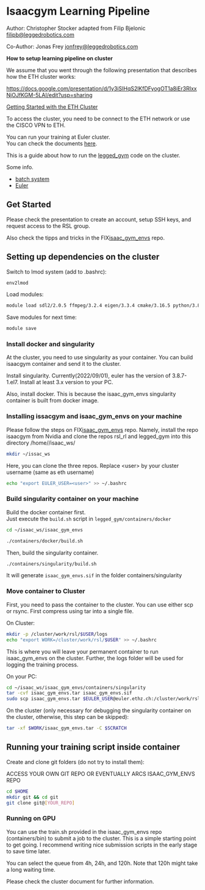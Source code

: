 # Isaacgym Learning Pipeline

Author: Christopher Stocker adapted from Filip Bjelonic <filipb@leggedrobotics.com>

Co-Author: Jonas Frey <jonfrey@leggedrobotics.com>

**How to setup learning pipeline on cluster**

We assume that you went through the following presentation that describes how the ETH cluster works:

https://docs.google.com/presentation/d/1y3iSIHqS2lKfDFyogOT1a8iEr3RIxxNjOJfKGM-5LAI/edit?usp=sharing

[Getting Started with the ETH Cluster](https://docs.google.com/presentation/d/1y3iSIHqS2lKfDFyogOT1a8iEr3RIxxNjOJfKGM-5LAI/edit?usp=sharing)

To access the cluster, you need to be connect to the ETH network or use the CISCO VPN to ETH.

You can run your training at Euler cluster.  
You can check the documents [here](https://scicomp.ethz.ch/wiki/Main_Page).

This is a guide about how to run the [legged_gym](https://bitbucket.org/leggedrobotics/legged_gym/src/master/) code on the cluster.

Some info.  
- [batch system](https://scicomp.ethz.ch/wiki/Using_the_batch_system)  
- [Euler](https://scicomp.ethz.ch/wiki/Euler)  

## Get Started

Please check the presentation to create an account, setup SSH keys, and request access to the RSL group.

Also check the tipps and tricks in the FIX[isaac_gym_envs](https://bitbucket.org/leggedrobotics/legged_gym/src/fb015b00ba49f3fad9cf967d0743a1ef3e0e3a0d/tipps_tricks/?at=feature%2Fcluster_readme) repo.

## Setting up dependencies on the cluster

Switch to lmod system (add to .bashrc):
```bash
env2lmod
```

Load modules:
```bash
module load sdl2/2.0.5 ffmpeg/3.2.4 eigen/3.3.4 cmake/3.16.5 python/3.8.5 gcc/8.2.0 cuda/11.4.2 vim/8.1.1746 eth_proxy boost
```

Save modules for next time:
```bash
module save
```

### Install docker and singularity
At the cluster, you need to use singularity as your container.
You can build isaacgym container and send it to the cluster.

Install singularity. Currently(2022/09/01), euler has the version of 3.8.7-1.el7.
Install at least 3.x version to your PC.

Also, install docker. This is because the isaac_gym_envs singularity container is built from docker image.

### Installing issacgym and isaac_gym_envs on your machine
Please follow the steps on FIX[isaac_gym_envs](https://bitbucket.org/leggedrobotics/legged_gym/src/3fbe6f7c5d6ef4b9337eedcfbd73cb3e093b6512/?at=feature%2Fcluster_readme) repo.
Namely, install the repo isaacgym from Nvidia and clone the repos rsl_rl and legged_gym into this directory /home/<username>/isaac_ws/
```bash
mkdir ~/issac_ws
```
Here, you can clone the three repos. Replace \<user\> by your cluster username (same as eth username)
```bash
echo "export EULER_USER=<user>" >> ~/.bashrc
```

### Build singularity container on your machine
Build the docker container first.  
Just execute the `build.sh` script in `legged_gym/containers/docker`
```bash
cd ~/isaac_ws/isaac_gym_envs
```
```bash
./containers/docker/build.sh
```
Then, build the singularity container.
```bash
./containers/singularity/build.sh
```
It will generate `isaac_gym_envs.sif` in the folder containers/singularity

### Move container to Cluster
First, you need to pass the container to the cluster.
You can use either scp or rsync. First compress using tar into a single file.

On Cluster:
```bash
mkdir -p /cluster/work/rsl/$USER/logs
echo "export WORK=/cluster/work/rsl/$USER" >> ~/.bashrc
```
This is where you will leave your permanent container to run isaac_gym_envs on the cluster.
Further, the logs folder will be used for logging the training process.

On your PC:
```bash
cd ~/isaac_ws/isaac_gym_envs/containers/singularity
tar -cvf isaac_gym_envs.tar isaac_gym_envs.sif
sudo scp isaac_gym_envs.tar $EULER_USER@euler.ethz.ch:/cluster/work/rsl/$EULER_USER
```

On the cluster (only necessary for debugging the singularity container on the cluster,
  otherwise, this step can be skipped):
```bash
tar -xf $WORK/isaac_gym_envs.tar -C $SCRATCH
```

## Running your training script inside container
Create and clone git folders (do not try to install them):


ACCESS YOUR OWN GIT REPO OR EVENTUALLY ARCS ISAAC_GYM_ENVS REPO
```bash
cd $HOME
mkdir git && cd git
git clone git@[YOUR_REPO]
```

### Running on GPU
You can use the train.sh provided in the isaac_gym_envs repo (containers/bin) to submit a job to the cluster.
This is a simple starting point to get going. I recommend writing nice submission scripts in the early stage to save time later.

You can select the queue from 4h, 24h, and 120h.
Note that 120h might take a long waiting time.

Please check the cluster document for further information.
